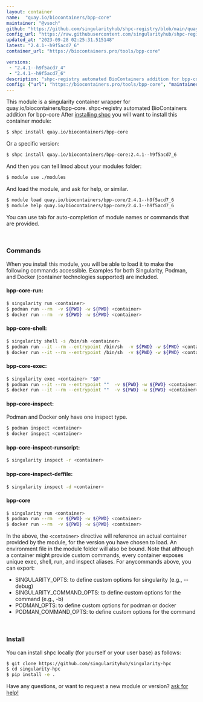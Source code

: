 ```yaml
---
layout: container
name:  "quay.io/biocontainers/bpp-core"
maintainer: "@vsoch"
github: "https://github.com/singularityhub/shpc-registry/blob/main/quay.io/biocontainers/bpp-core/container.yaml"
config_url: "https://raw.githubusercontent.com/singularityhub/shpc-registry/main/quay.io/biocontainers/bpp-core/container.yaml"
updated_at: "2023-09-28 02:25:31.515148"
latest: "2.4.1--h9f5acd7_6"
container_url: "https://biocontainers.pro/tools/bpp-core"

versions:
 - "2.4.1--h9f5acd7_4"
 - "2.4.1--h9f5acd7_6"
description: "shpc-registry automated BioContainers addition for bpp-core"
config: {"url": "https://biocontainers.pro/tools/bpp-core", "maintainer": "@vsoch", "description": "shpc-registry automated BioContainers addition for bpp-core", "latest": {"2.4.1--h9f5acd7_6": "sha256:b9d2b4ddb00c16cbe2448b5e8725336e91f4c9102c778bd7bf6536a15975e555"}, "tags": {"2.4.1--h9f5acd7_4": "sha256:18bf85db6e9a85269ccc2272901af7f0c997c17a2d0f8b9d0e6710c2b330357f", "2.4.1--h9f5acd7_6": "sha256:b9d2b4ddb00c16cbe2448b5e8725336e91f4c9102c778bd7bf6536a15975e555"}, "docker": "quay.io/biocontainers/bpp-core"}
---
```


This module is a singularity container wrapper for quay.io/biocontainers/bpp-core.
shpc-registry automated BioContainers addition for bpp-core
After [installing shpc](#install) you will want to install this container module:


```bash
$ shpc install quay.io/biocontainers/bpp-core
```

Or a specific version:

```bash
$ shpc install quay.io/biocontainers/bpp-core:2.4.1--h9f5acd7_6
```

And then you can tell lmod about your modules folder:

```bash
$ module use ./modules
```

And load the module, and ask for help, or similar.

```bash
$ module load quay.io/biocontainers/bpp-core/2.4.1--h9f5acd7_6
$ module help quay.io/biocontainers/bpp-core/2.4.1--h9f5acd7_6
```

You can use tab for auto-completion of module names or commands that are provided.

<br>

### Commands

When you install this module, you will be able to load it to make the following commands accessible.
Examples for both Singularity, Podman, and Docker (container technologies supported) are included.

#### bpp-core-run:

```bash
$ singularity run <container>
$ podman run --rm  -v ${PWD} -w ${PWD} <container>
$ docker run --rm  -v ${PWD} -w ${PWD} <container>
```

#### bpp-core-shell:

```bash
$ singularity shell -s /bin/sh <container>
$ podman run --it --rm --entrypoint /bin/sh  -v ${PWD} -w ${PWD} <container>
$ docker run --it --rm --entrypoint /bin/sh  -v ${PWD} -w ${PWD} <container>
```

#### bpp-core-exec:

```bash
$ singularity exec <container> "$@"
$ podman run --it --rm --entrypoint ""  -v ${PWD} -w ${PWD} <container> "$@"
$ docker run --it --rm --entrypoint ""  -v ${PWD} -w ${PWD} <container> "$@"
```

#### bpp-core-inspect:

Podman and Docker only have one inspect type.

```bash
$ podman inspect <container>
$ docker inspect <container>
```

#### bpp-core-inspect-runscript:

```bash
$ singularity inspect -r <container>
```

#### bpp-core-inspect-deffile:

```bash
$ singularity inspect -d <container>
```



#### bpp-core

```bash
$ singularity run <container>
$ podman run --rm  -v ${PWD} -w ${PWD} <container>
$ docker run --rm  -v ${PWD} -w ${PWD} <container>
```


In the above, the `<container>` directive will reference an actual container provided
by the module, for the version you have chosen to load. An environment file in the
module folder will also be bound. Note that although a container
might provide custom commands, every container exposes unique exec, shell, run, and
inspect aliases. For anycommands above, you can export:

 - SINGULARITY_OPTS: to define custom options for singularity (e.g., --debug)
 - SINGULARITY_COMMAND_OPTS: to define custom options for the command (e.g., -b)
 - PODMAN_OPTS: to define custom options for podman or docker
 - PODMAN_COMMAND_OPTS: to define custom options for the command

<br>

### Install

You can install shpc locally (for yourself or your user base) as follows:

```bash
$ git clone https://github.com/singularityhub/singularity-hpc
$ cd singularity-hpc
$ pip install -e .
```

Have any questions, or want to request a new module or version? [ask for help!](https://github.com/singularityhub/singularity-hpc/issues)